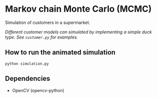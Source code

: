 # Markov chain Monte Carlo (MCMC)

Simulation of customers in a supermarket.

*Different customer models can simulated by implementing a simple duck type. See `customer.py` for examples.*

## How to run the animated simulation

```
python simulation.py
```

## Dependencies

* OpenCV (opencv-python)